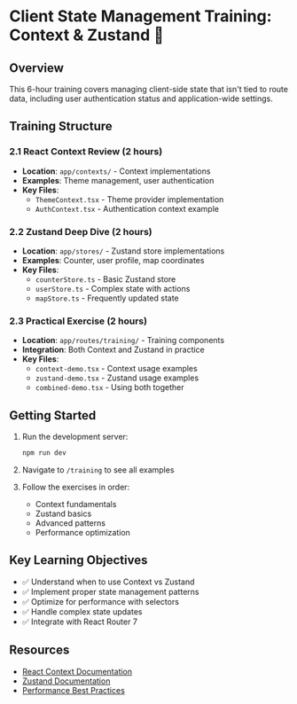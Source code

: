 # Client State Management Training: Context & Zustand 🧠

## Overview
This 6-hour training covers managing client-side state that isn't tied to route data, including user authentication status and application-wide settings.

## Training Structure

### 2.1 React Context Review (2 hours)
- **Location**: `app/contexts/` - Context implementations
- **Examples**: Theme management, user authentication
- **Key Files**: 
  - `ThemeContext.tsx` - Theme provider implementation
  - `AuthContext.tsx` - Authentication context example

### 2.2 Zustand Deep Dive (2 hours)
- **Location**: `app/stores/` - Zustand store implementations
- **Examples**: Counter, user profile, map coordinates
- **Key Files**:
  - `counterStore.ts` - Basic Zustand store
  - `userStore.ts` - Complex state with actions
  - `mapStore.ts` - Frequently updated state

### 2.3 Practical Exercise (2 hours)
- **Location**: `app/routes/training/` - Training components
- **Integration**: Both Context and Zustand in practice
- **Key Files**:
  - `context-demo.tsx` - Context usage examples
  - `zustand-demo.tsx` - Zustand usage examples
  - `combined-demo.tsx` - Using both together

## Getting Started

1. Run the development server:
   ```bash
   npm run dev
   ```

2. Navigate to `/training` to see all examples

3. Follow the exercises in order:
   - Context fundamentals
   - Zustand basics
   - Advanced patterns
   - Performance optimization

## Key Learning Objectives

- ✅ Understand when to use Context vs Zustand
- ✅ Implement proper state management patterns
- ✅ Optimize for performance with selectors
- ✅ Handle complex state updates
- ✅ Integrate with React Router 7

## Resources

- [React Context Documentation](https://react.dev/reference/react/useContext)
- [Zustand Documentation](https://zustand-demo.pmnd.rs/)
- [Performance Best Practices](./docs/performance.md)